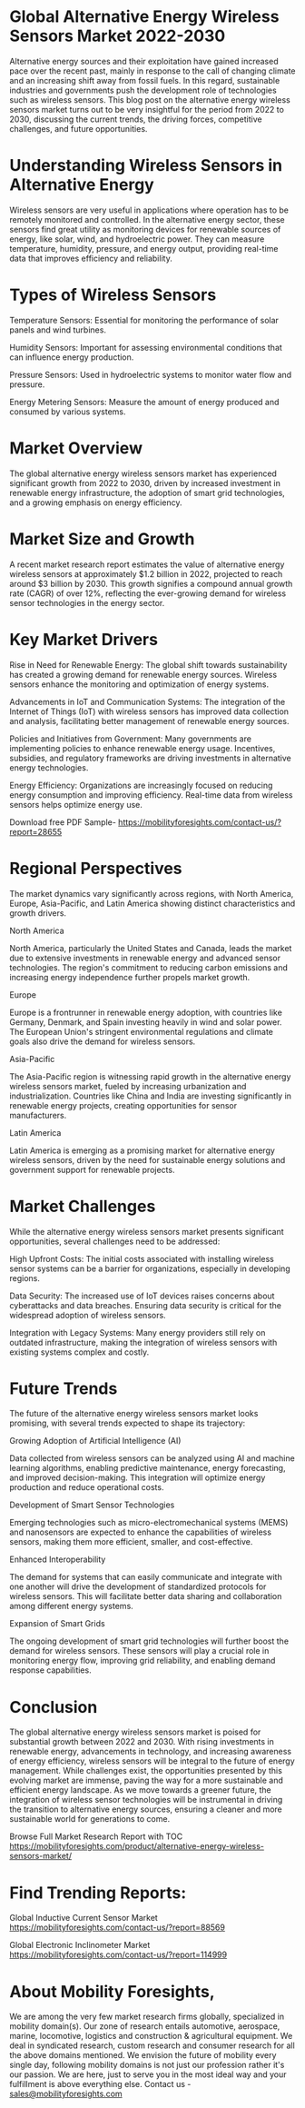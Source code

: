# Global Alternative Energy Wireless Sensors Market 2022-2030

Alternative energy sources and their exploitation have gained increased pace over the recent past, mainly in response to the call of changing climate and an increasing shift away from fossil fuels. In this regard, sustainable industries and governments push the development role of technologies such as wireless sensors. This blog post on the alternative energy wireless sensors market turns out to be very insightful for the period from 2022 to 2030, discussing the current trends, the driving forces, competitive challenges, and future opportunities.

# Understanding Wireless Sensors in Alternative Energy

Wireless sensors are very useful in applications where operation has to be remotely monitored and controlled. In the alternative energy sector, these sensors find great utility as monitoring devices for renewable sources of energy, like solar, wind, and hydroelectric power. They can measure temperature, humidity, pressure, and energy output, providing real-time data that improves efficiency and reliability.

# Types of Wireless Sensors

Temperature Sensors: Essential for monitoring the performance of solar panels and wind turbines.

Humidity Sensors: Important for assessing environmental conditions that can influence energy production.

Pressure Sensors: Used in hydroelectric systems to monitor water flow and pressure.

Energy Metering Sensors: Measure the amount of energy produced and consumed by various systems.

# Market Overview

The global alternative energy wireless sensors market has experienced significant growth from 2022 to 2030, driven by increased investment in renewable energy infrastructure, the adoption of smart grid technologies, and a growing emphasis on energy efficiency.

# Market Size and Growth

A recent market research report estimates the value of alternative energy wireless sensors at approximately $1.2 billion in 2022, projected to reach around $3 billion by 2030. This growth signifies a compound annual growth rate (CAGR) of over 12%, reflecting the ever-growing demand for wireless sensor technologies in the energy sector.

# Key Market Drivers

Rise in Need for Renewable Energy: The global shift towards sustainability has created a growing demand for renewable energy sources. Wireless sensors enhance the monitoring and optimization of energy systems.

Advancements in IoT and Communication Systems: The integration of the Internet of Things (IoT) with wireless sensors has improved data collection and analysis, facilitating better management of renewable energy sources.

Policies and Initiatives from Government: Many governments are implementing policies to enhance renewable energy usage. Incentives, subsidies, and regulatory frameworks are driving investments in alternative energy technologies.

Energy Efficiency: Organizations are increasingly focused on reducing energy consumption and improving efficiency. Real-time data from wireless sensors helps optimize energy use.

Download free PDF Sample- https://mobilityforesights.com/contact-us/?report=28655

# Regional Perspectives

The market dynamics vary significantly across regions, with North America, Europe, Asia-Pacific, and Latin America showing distinct characteristics and growth drivers.

North America

North America, particularly the United States and Canada, leads the market due to extensive investments in renewable energy and advanced sensor technologies. The region's commitment to reducing carbon emissions and increasing energy independence further propels market growth.

Europe

Europe is a frontrunner in renewable energy adoption, with countries like Germany, Denmark, and Spain investing heavily in wind and solar power. The European Union's stringent environmental regulations and climate goals also drive the demand for wireless sensors.

Asia-Pacific

The Asia-Pacific region is witnessing rapid growth in the alternative energy wireless sensors market, fueled by increasing urbanization and industrialization. Countries like China and India are investing significantly in renewable energy projects, creating opportunities for sensor manufacturers.

Latin America

Latin America is emerging as a promising market for alternative energy wireless sensors, driven by the need for sustainable energy solutions and government support for renewable projects.

# Market Challenges

While the alternative energy wireless sensors market presents significant opportunities, several challenges need to be addressed:

High Upfront Costs: The initial costs associated with installing wireless sensor systems can be a barrier for organizations, especially in developing regions.

Data Security: The increased use of IoT devices raises concerns about cyberattacks and data breaches. Ensuring data security is critical for the widespread adoption of wireless sensors.

Integration with Legacy Systems: Many energy providers still rely on outdated infrastructure, making the integration of wireless sensors with existing systems complex and costly.

# Future Trends

The future of the alternative energy wireless sensors market looks promising, with several trends expected to shape its trajectory:

Growing Adoption of Artificial Intelligence (AI)

Data collected from wireless sensors can be analyzed using AI and machine learning algorithms, enabling predictive maintenance, energy forecasting, and improved decision-making. This integration will optimize energy production and reduce operational costs.

Development of Smart Sensor Technologies

Emerging technologies such as micro-electromechanical systems (MEMS) and nanosensors are expected to enhance the capabilities of wireless sensors, making them more efficient, smaller, and cost-effective.

Enhanced Interoperability

The demand for systems that can easily communicate and integrate with one another will drive the development of standardized protocols for wireless sensors. This will facilitate better data sharing and collaboration among different energy systems.

Expansion of Smart Grids

The ongoing development of smart grid technologies will further boost the demand for wireless sensors. These sensors will play a crucial role in monitoring energy flow, improving grid reliability, and enabling demand response capabilities.

# Conclusion

The global alternative energy wireless sensors market is poised for substantial growth between 2022 and 2030. With rising investments in renewable energy, advancements in technology, and increasing awareness of energy efficiency, wireless sensors will be integral to the future of energy management. While challenges exist, the opportunities presented by this evolving market are immense, paving the way for a more sustainable and efficient energy landscape. As we move towards a greener future, the integration of wireless sensor technologies will be instrumental in driving the transition to alternative energy sources, ensuring a cleaner and more sustainable world for generations to come.

Browse Full Market Research Report with TOC https://mobilityforesights.com/product/alternative-energy-wireless-sensors-market/

# Find Trending Reports:

Global Inductive Current Sensor Market https://mobilityforesights.com/contact-us/?report=88569

Global Electronic Inclinometer Market https://mobilityforesights.com/contact-us/?report=114999

# About Mobility Foresights,
We are among the very few market research firms globally, specialized in mobility domain(s). Our zone of research entails automotive, aerospace, marine, locomotive, logistics and construction & agricultural equipment. We deal in syndicated research, custom research and consumer research for all the above domains mentioned.
We envision the future of mobility every single day, following mobility domains is not just our profession rather it's our passion. We are here, just to serve you in the most ideal way and your fulfillment is above everything else. Contact us -  sales@mobilityforesights.com
